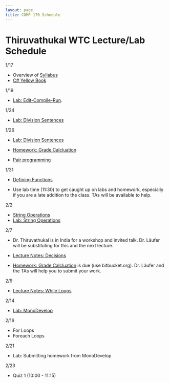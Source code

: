 ```yaml
---
layout: page
title: COMP 170 Schedule
---
```


# Thiruvathukal WTC Lecture/Lab Schedule

1/17

-   Overview of [Syllabus](./syllabus.html)
-   [C# Yellow Book](http://www.csharpcourse.com/)

1/19

-   [Lab: Edit-Compile-Run](http://introcs.courses.thiruvathukal.com/html/lab-edit-compile-run.html).

1/24

-   [Lab: Division Sentences](http://introcs.courses.thiruvathukal.com/html/lab-division-sentences.html)

1/26

-   [Lab: Division Sentences](http://introcs.courses.thiruvathukal.com/html/lab-division-sentences.html)

-   [Homework: Grade Calcluation](http://introcs.courses.thiruvathukal.com/html/homework-gradecalculation.html)

-   [Pair programming](http://anh.cs.luc.edu/170/Kindergarten.html)

1/31

-   [Defining Functions](http://introcs.courses.thiruvathukal.com/html/functions.html)

-   Use lab time (11:30) to get caught up on labs and homework,
    especially if you are a late addition to the class. TAs will be
    available to help.

2/2

-   [String Operations](http://introcs.courses.thiruvathukal.com/html/basicstringops.html)
-   [Lab: String Operations](http://introcs.courses.thiruvathukal.com/html/lab-string-ops.html)

2/7

-   Dr. Thiruvathukal is in India for a workshop and invited talk. Dr. Läufer
    will be substituting for this and the next lecture.

-   [Lecture Notes: Decisions](http://introcs.courses.thiruvathukal.com/html/decisions.html)

-   [Homework: Grade Calcluation](http://introcs.courses.thiruvathukal.com/html/homework-gradecalculation.html) is due (use bitbucket.org). Dr. Läufer and the TAs will help you to submit your work.

2/9

-   [Lecture Notes: While Loops](http://introcs.courses.thiruvathukal.com/html/while.html)

2/14

-   [Lab: MonoDevelop](http://introcs.courses.thiruvathukal.com/html/lab-monodevelop.html)

2/16

-   For Loops
-   Foreach Loops

2/21

-   Lab: Submitting homework from MonoDevelop

2/23

-   Quiz 1 (10:00 - 11:15)

